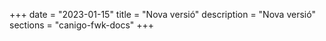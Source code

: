 +++
date        = "2023-01-15"
title       = "Nova versió"
description = "Nova versió"
sections    = "canigo-fwk-docs"
+++